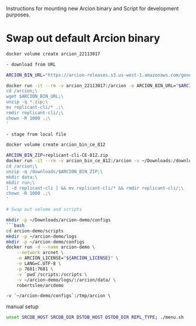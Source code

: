 Instructions for mounting new Arcion binary and Script for development purposes.

# Swap out default Arcion binary

```bash
docker volume create arcion_22113017

- download from URL

ARCION_BIN_URL="https://arcion-releases.s3.us-west-1.amazonaws.com/general/replicant/replicant-cli-22.11.30.17.zip"

docker run -it --rm -v arcion_22113017:/arcion -e ARCION_BIN_URL="$ARCION_BIN_URL" alpine sh -c '\
cd /arcion;\
wget $ARCION_BIN_URL;\
unzip -q *.zip;\
mv replicant-cli/* .;\
rmdir replicant-cli/;\
chown -R 1000 .;\
'

- stage from local file

docker volume create arcion_bin_ce_812

ARCION_BIN_ZIP=replicant-cli-CE-812.zip
docker run -it --rm -v arcion_bin_ce_812:/arcion -v ~/Downloads:/downloads -e ARCION_BIN_ZIP="$ARCION_BIN_ZIP" alpine sh -c '\
cd /arcion;\
unzip -q /downloads/$ARCION_BIN_ZIP;\
mkdir data;\
mkdir run;\
[ -d replicant-cli ] && mv replicant-cli/* && rmdir replicant-cli/;\
chown -R 1000 .;\
'

# Swap out volume and scripts

mkdir -p ~/Downloads/arcion-demo/configs
```bash
cd arcion-demo/scripts
mkdir -p ~/arcion-demo/logs
mkdir -p ~/arcion-demo/configs
docker run -d --name arcion-demo \
    --network arcnet \
    -e ARCION_LICENSE="${ARCION_LICENSE}" \
    -e LANG=C.UTF-8 \
    -p 7681:7681 \
    -v `pwd`/scripts:/scripts \
    -v ~/arcion-demo/logs/:/arcion/data/ \
    robertslee/arcdemo
```

    -v `~/arcion-demo/configs`:/tmp/arcion \




manual setup

```bash
unset SRCDB_HOST SRCDB_DIR DSTDB_HOST DSTDB_DIR REPL_TYPE; ./menu.sh
```

